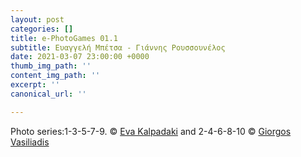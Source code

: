 ```yaml
---
layout: post
categories: []
title: e-PhotoGames 01.1
subtitle: Ευαγγελή Μπέτσα - Γιάννης Ρουσσουνέλος
date: 2021-03-07 23:00:00 +0000
thumb_img_path: ''
content_img_path: ''
excerpt: ''
canonical_url: ''

---
```

Photo series:1-3-5-7-9. © <a href="https://www.bright-on-photography.co.uk/" target="blank">Eva Kalpadaki</a> and  2-4-6-8-10 © <a href="https://www.facebook.com/gvasiliadis" target="blank">Giorgos Vasiliadis</a>